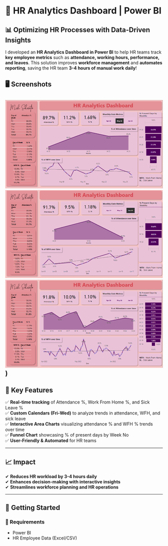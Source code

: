 # 🚀 HR Analytics Dashboard | Power BI  

## 📊 Optimizing HR Processes with Data-Driven Insights  

I developed an **HR Analytics Dashboard in Power BI** to help HR teams track **key employee metrics** such as **attendance, working hours, performance, and leaves**. This solution improves **workforce management** and **automates reporting**, saving the HR team **3-4 hours of manual work daily**!  

## 🖥️ Screenshots  

![Dashboard Preview](https://github.com/mih-shanto/HR-Workforce-Performance-Dashboard-in-Power-BI/blob/main/Project%20File/2.1.png)
![Dashboard Preview](https://github.com/mih-shanto/HR-Workforce-Performance-Dashboard-in-Power-BI/blob/main/Project%20File/2.2.png)
![Dashboard Preview](https://github.com/mih-shanto/HR-Workforce-Performance-Dashboard-in-Power-BI/blob/main/Project%20File/1.png))
---

## 📌 Key Features  

✅ **Real-time tracking** of Attendance %, Work From Home %, and Sick Leave %  
✅ **Custom Calendars (Fri-Wed)** to analyze trends in attendance, WFH, and sick leave  
✅ **Interactive Area Charts** visualizing attendance % and WFH % trends over time  
✅ **Funnel Chart** showcasing % of present days by Week No  
✅ **User-Friendly & Automated** for HR teams  

---

## 📈 Impact  

✔ **Reduces HR workload by 3-4 hours daily**  
✔ **Enhances decision-making with interactive insights**  
✔ **Streamlines workforce planning and HR operations**  

---

## 🚀 Getting Started  

### 🔧 Requirements  
- Power BI  
- HR Employee Data (Excel/CSV)  

